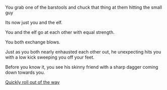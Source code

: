 You grab one of the barstools and chuck that thing at them hitting the small guy

Its now just you and the elf.

You and the elf go at each other with equal strength.

You both exchange blows.

Just as you both nearly enhausted each other out, he unexpecting hits you with a low kick sweeping you off your feet.

Before you know it, you see his skinny friend with a sharp dagger coming down towards you.

[Quickly roll out of the way](./FighterScene4.md)
